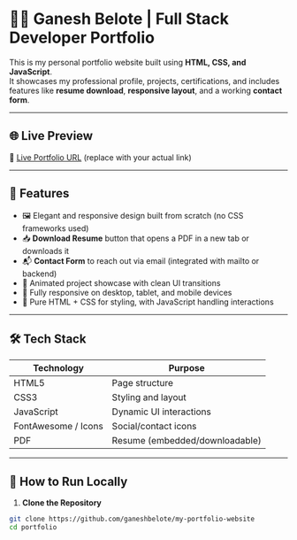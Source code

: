# 🧑‍💻 Ganesh Belote | Full Stack Developer Portfolio

This is my personal portfolio website built using **HTML, CSS, and JavaScript**.  
It showcases my professional profile, projects, certifications, and includes features like **resume download**, **responsive layout**, and a working **contact form**.

---

## 🌐 Live Preview

🔗 [Live Portfolio URL](#) (replace with your actual link)

---

## 📄 Features

- 🖼️ Elegant and responsive design built from scratch (no CSS frameworks used)
- 📥 **Download Resume** button that opens a PDF in a new tab or downloads it
- 📬 **Contact Form** to reach out via email (integrated with mailto or backend)
- 🧩 Animated project showcase with clean UI transitions
- 📱 Fully responsive on desktop, tablet, and mobile devices
- 🎨 Pure HTML + CSS for styling, with JavaScript handling interactions

---

## 🛠️ Tech Stack

| Technology | Purpose                  |
|------------|--------------------------|
| HTML5      | Page structure           |
| CSS3       | Styling and layout       |
| JavaScript | Dynamic UI interactions  |
| FontAwesome / Icons | Social/contact icons |
| PDF        | Resume (embedded/downloadable) |

---

## 🧪 How to Run Locally

1. **Clone the Repository**

```bash
git clone https://github.com/ganeshbelote/my-portfolio-website
cd portfolio
